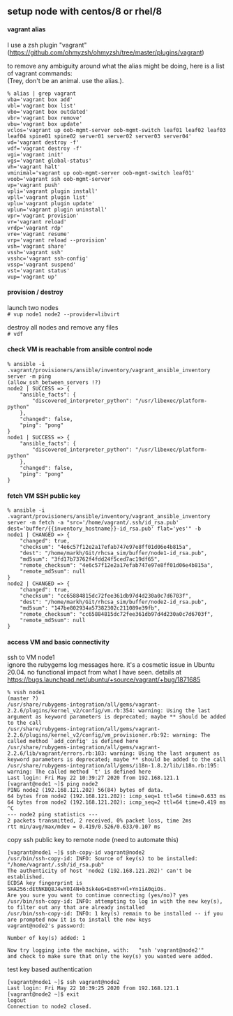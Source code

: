 ## setup node with centos/8 or rhel/8

#### vagrant alias
I use a zsh plugin "vagrant" (https://github.com/ohmyzsh/ohmyzsh/tree/master/plugins/vagrant)

to remove any ambiguity around what the alias might be doing, here is a list of vagrant commands:\
(Trey, don't be an animal. use the alias.). 
```
% alias | grep vagrant
vba='vagrant box add'
vbl='vagrant box list'
vbo='vagrant box outdated'
vbr='vagrant box remove'
vbu='vagrant box update'
vclos='vagrant up oob-mgmt-server oob-mgmt-switch leaf01 leaf02 leaf03 leaf04 spine01 spine02 server01 server02 server03 server04'
vd='vagrant destroy -f'
vdf='vagrant destroy -f'
vgi='vagrant init'
vgs='vagrant global-status'
vh='vagrant halt'
vminimal='vagrant up oob-mgmt-server oob-mgmt-switch leaf01'
voob='vagrant ssh oob-mgmt-server'
vp='vagrant push'
vpli='vagrant plugin install'
vpll='vagrant plugin list'
vplu='vagrant plugin update'
vplun='vagrant plugin uninstall'
vpr='vagrant provision'
vr='vagrant reload'
vrdp='vagrant rdp'
vre='vagrant resume'
vrp='vagrant reload --provision'
vsh='vagrant share'
vssh='vagrant ssh'
vsshc='vagrant ssh-config'
vssp='vagrant suspend'
vst='vagrant status'
vup='vagrant up'
```

#### provision / destroy 
launch two nodes\
`# vup node1 node2 --provider=libvirt`

destroy all nodes and remove any files\
`# vdf`

#### check VM is reachable from ansible control node

```
% ansible -i .vagrant/provisioners/ansible/inventory/vagrant_ansible_inventory server -m ping                                                                       (allow_ssh_between_servers !?)
node2 | SUCCESS => {
    "ansible_facts": {
        "discovered_interpreter_python": "/usr/libexec/platform-python"
    },
    "changed": false,
    "ping": "pong"
}
node1 | SUCCESS => {
    "ansible_facts": {
        "discovered_interpreter_python": "/usr/libexec/platform-python"
    },
    "changed": false,
    "ping": "pong"
}
```

#### fetch VM SSH public key
```
% ansible -i .vagrant/provisioners/ansible/inventory/vagrant_ansible_inventory server -m fetch -a "src='/home/vagrant/.ssh/id_rsa.pub' dest='buffer/{{inventory_hostname}}-id_rsa.pub' flat='yes'" -b
node1 | CHANGED => {
    "changed": true,
    "checksum": "4e6c57f12e2a17efab747e97e8ff01d06e4b815a",
    "dest": "/home/markh/Git/rhcsa_sim/buffer/node1-id_rsa.pub",
    "md5sum": "3fd17b73762f4fdd24f5ced7ac19df65",
    "remote_checksum": "4e6c57f12e2a17efab747e97e8ff01d06e4b815a",
    "remote_md5sum": null
}
node2 | CHANGED => {
    "changed": true,
    "checksum": "cc65884815dc72fee361db97d4d230a0c7d6703f",
    "dest": "/home/markh/Git/rhcsa_sim/buffer/node2-id_rsa.pub",
    "md5sum": "147be802934a57382302c211089e39fb",
    "remote_checksum": "cc65884815dc72fee361db97d4d230a0c7d6703f",
    "remote_md5sum": null
}
```

#### access VM and basic connectivity
ssh to VM node1\
ignore the rubygems log messages here. it's a cosmetic issue in Ubuntu 20.04. no functional impact from what I have seen. details at https://bugs.launchpad.net/ubuntu/+source/vagrant/+bug/1871685 
```
% vssh node1                                                                                                                                                                     (master ?)
/usr/share/rubygems-integration/all/gems/vagrant-2.2.6/plugins/kernel_v2/config/vm.rb:354: warning: Using the last argument as keyword parameters is deprecated; maybe ** should be added to the call
/usr/share/rubygems-integration/all/gems/vagrant-2.2.6/plugins/kernel_v2/config/vm_provisioner.rb:92: warning: The called method `add_config' is defined here
/usr/share/rubygems-integration/all/gems/vagrant-2.2.6/lib/vagrant/errors.rb:103: warning: Using the last argument as keyword parameters is deprecated; maybe ** should be added to the call
/usr/share/rubygems-integration/all/gems/i18n-1.8.2/lib/i18n.rb:195: warning: The called method `t' is defined here
Last login: Fri May 22 10:39:27 2020 from 192.168.121.1
[vagrant@node1 ~]$ ping node2
PING node2 (192.168.121.202) 56(84) bytes of data.
64 bytes from node2 (192.168.121.202): icmp_seq=1 ttl=64 time=0.633 ms
64 bytes from node2 (192.168.121.202): icmp_seq=2 ttl=64 time=0.419 ms
^C
--- node2 ping statistics ---
2 packets transmitted, 2 received, 0% packet loss, time 2ms
rtt min/avg/max/mdev = 0.419/0.526/0.633/0.107 ms
```
copy ssh public key to remote node (need to automate this)
```
[vagrant@node1 ~]$ ssh-copy-id vagrant@node2
/usr/bin/ssh-copy-id: INFO: Source of key(s) to be installed: "/home/vagrant/.ssh/id_rsa.pub"
The authenticity of host 'node2 (192.168.121.202)' can't be established.
ECDSA key fingerprint is SHA256:dEtNKBQ8J4wY0I4N+b3sk4eG+En6Y+Hl+Yn1iA0qiOs.
Are you sure you want to continue connecting (yes/no)? yes
/usr/bin/ssh-copy-id: INFO: attempting to log in with the new key(s), to filter out any that are already installed
/usr/bin/ssh-copy-id: INFO: 1 key(s) remain to be installed -- if you are prompted now it is to install the new keys
vagrant@node2's password:

Number of key(s) added: 1

Now try logging into the machine, with:   "ssh 'vagrant@node2'"
and check to make sure that only the key(s) you wanted were added.
```
test key based authentication
```
[vagrant@node1 ~]$ ssh vagrant@node2
Last login: Fri May 22 10:39:25 2020 from 192.168.121.1
[vagrant@node2 ~]$ exit
logout
Connection to node2 closed.
```
